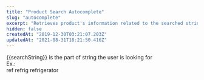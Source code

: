 ```yaml
---
title: "Product Search Autocomplete"
slug: "autocomplete"
excerpt: "Retrieves product's information related to the searched string."
hidden: false
createdAt: "2019-12-30T03:21:07.203Z"
updatedAt: "2021-08-31T18:21:50.416Z"
---
```

{{searchString}} is the part of string the user is looking for  
Ex.:  
ref
refrig
refrigerator